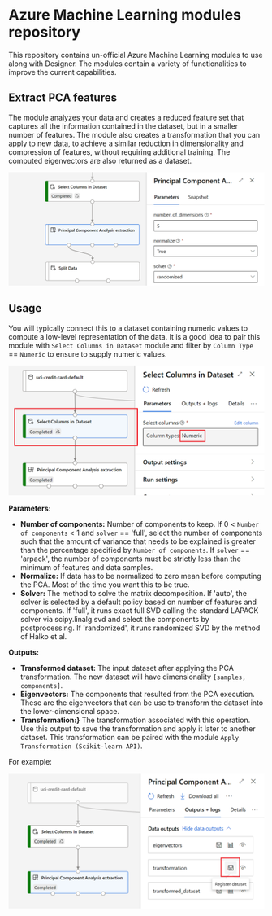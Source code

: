 # Azure Machine Learning modules repository

This repository contains un-official Azure Machine Learning modules to use along with Designer. The modules contain a variety of functionalities to improve the current capabilities.

## Extract PCA features
The module analyzes your data and creates a reduced feature set that captures all the information contained in the dataset, but in a smaller number of features. The module also creates a transformation that you can apply to new data, to achieve a similar reduction in dimensionality and compression of features, without requiring additional training. The computed eigenvectors are also returned as a dataset.

![module](assets/pca-sample.png)

## Usage
You will typically connect this to a dataset containing numeric values to compute a low-level representation of the data. It is a good idea to pair this module with `Select Columns in Dataset` module and filter by `Column Type` == `Numeric` to ensure to supply numeric values.

![module](assets/select-columns-numeric.png)

**Parameters:**
 - **Number of components:** Number of components to keep. If 0 < `Number of components` < 1 and `solver` == 'full', select the number of components such that the amount of variance that needs to be explained is greater than the percentage specified by `Number of components`. If `solver` == 'arpack', the number of components must be strictly less than the minimum of features and data samples. 
 - **Normalize:** If data has to be normalized to zero mean before computing the PCA. Most of the time you want this to be true.
 - **Solver:** The method to solve the matrix decomposition. If 'auto', the solver is selected by a default policy based on number of features and components. If 'full', it runs exact full SVD calling the standard LAPACK solver via scipy.linalg.svd and select the components by postprocessing. If 'randomized', it runs randomized SVD by the method of Halko et al.

 **Outputs:**
  - **Transformed dataset:** The input dataset after applying the PCA transformation. The new dataset will have dimensionality `[samples, components]`.
  - **Eigenvectors:** The components that resulted from the PCA execution. These are the eigenvectors that can be use to transform the dataset into the lower-dimensional space.
  - **Transformation:}** The transformation associated with this operation. Use this output to save the transformation and apply it later to another dataset. This transformation can be paired with the module `Apply Transformation (Scikit-learn API)`.

  For example:

  ![module](assets/pca-save.png)